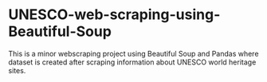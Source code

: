 # UNESCO-web-scraping-using-Beautiful-Soup
This is a minor webscraping project using Beautiful Soup and Pandas where dataset is created after scraping information about UNESCO world heritage sites.
